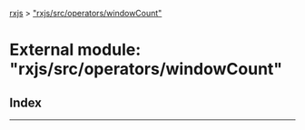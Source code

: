 [rxjs](../README.md) > ["rxjs/src/operators/windowCount"](../modules/_rxjs_src_operators_windowcount_.md)

# External module: "rxjs/src/operators/windowCount"

## Index

---

